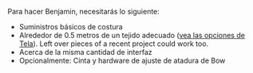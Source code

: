Para hacer Benjamin, necesitarás lo siguiente:

*   Suministros básicos de costura
*   Alrededor de 0.5 metros de un tejido adecuado ([vea las opciones de Tela](/docs/patterns/benjamin/fabric/)). Left over pieces of a recent project could work too.
*   Acerca de la misma cantidad de interfaz
*   Opcionalmente: Cinta y hardware de ajuste de atadura de Bow
